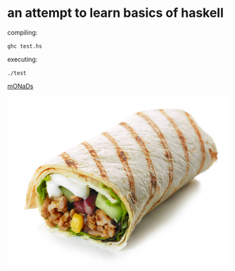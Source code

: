 # an attempt to learn basics of haskell

compiling:
```
ghc test.hs
```
executing:
```
./test
```

[mONaDs](https://blog.plover.com/prog/burritos.html)

![burrito](./burrito.jpg)
